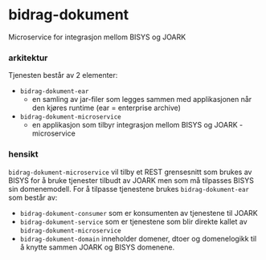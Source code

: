 # bidrag-dokument
Microservice for integrasjon mellom BISYS og JOARK

### arkitektur

Tjenesten består av 2 elementer:
* `bidrag-dokument-ear`
  * en samling av jar-filer som legges sammen med applikasjonen når den kjøres runtime
  (ear = enterprise archive)
* `bidrag-dokument-microservice`
  * en applikasjon som tilbyr integrasjon mellom BISYS og JOARK - microservice 

### hensikt

`bidrag-dokument-microservice` vil tilby et REST grensesnitt som brukes av BISYS for å
bruke tjenester tilbudt av JOARK men som må tilpasses BISYS sin domenemodell. For å 
tilpasse tjenestene brukes `bidrag-dokument-ear` som består av:
* `bidrag-dokument-consumer` som er konsumenten av tjenestene til JOARK
* `bidrag-dokument-service` som er tjenestene som blir direkte kallet av
`bidrag-dokument-microservice`
* `bidrag-dokument-domain` inneholder domener, dtoer og domenelogikk til å knytte
sammen JOARK og BISYS domenene. 
       

